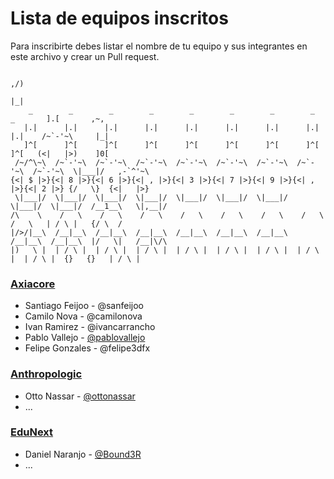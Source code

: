 # Lista de equipos inscritos

Para inscribirte debes listar el nombre de tu equipo y sus integrantes en este archivo y crear un Pull request.


                                                                                        ,/)
                                                                                        |_|
        _        _        _        _        _        _        _        _        _       ].[       ,~,
       |.|      |.|      |.|      |.|      |.|      |.|      |.|      |.|      |.|    /~`-'~\     |_|
       ]^[      ]^[      ]^[      ]^[      ]^[      ]^[      ]^[      ]^[      ]^[   (<|   |>)    ]0[
     /~/^\~\  /~`-'~\  /~`-'~\  /~`-'~\  /~`-'~\  /~`-'~\  /~`-'~\  /~`-'~\  /~`-'~\  \|___|/   ,-`^'~\
    {<| $ |>}{<| 8 |>}{<| 6 |>}{<| , |>}{<| 3 |>}{<| 7 |>}{<| 9 |>}{<| , |>}{<| 2 |>} {/   \}  {<|   |>}
     \|___|/  \|___|/  \|___|/  \|___|/  \|___|/  \|___|/  \|___|/  \|___|/  \|___|/  /__1__\   \|,__|/
    /\    \    /   \    /   \    /   \    /   \    /   \    /   \    /   \    /   \   | / \ |   {/ \  /
    |/>/|__\  /__|__\  /__|__\  /__|__\  /__|__\  /__|__\  /__|__\  /__|__\  /__|__\  |/   \|   /__|\/\
    |)   \ |  | / \ |  | / \ |  | / \ |  | / \ |  | / \ |  | / \ |  | / \ |  | / \ |  {}   {}   | / \ |
   
 


### [Axiacore](http://axiacore.com)

* Santiago Feijoo - @sanfeijoo
* Camilo Nova - @camilonova
* Ivan Ramirez - @ivancarrancho
* Pablo Vallejo - [@pablovallejo](https://github.com/pablovallejo)
* Felipe Gonzales - @felipe3dfx


### [Anthropologic](http://anthropologic.co/)

* Otto Nassar - [@ottonassar](https://twitter.com/ottonassar)
* ...


### [EduNext](https://www.edunext.co/)

* Daniel Naranjo - [@Bound3R](https://github.com/Bound3R)
* ...

